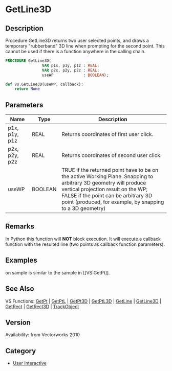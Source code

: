 # GetLine3D

## Description
Procedure GetLine3D returns two user selected points, and draws a temporary &quot;rubberband&quot; 3D line when prompting for the second point. This cannot be used if there is a function anywhere in the calling chain.

```pascal
PROCEDURE GetLine3D(
				VAR p1x, p1y, p1z : REAL;
				VAR p2x, p2y, p2z : REAL;
				useWP             : BOOLEAN);
```

```python
def vs.GetLine3D(useWP, callback):
    return None
```

## Parameters
|Name|Type|Description|
|---|---|---|
|p1x, p1y, p1z|REAL|Returns coordinates of first user click.|
|p2x, p2y, p2z|REAL|Returns coordinates of second user click.|
|useWP|BOOLEAN|TRUE if the returned point have to be on the active Working Plane. Snapping to arbitrary 3D geometry will produce vertical projection result on the WP; FALSE if the point can be arbitrary 3D point (produced, for example, by snapping to a 3D geometry)|

## Remarks
In Python this function will <b>NOT</b> block execution. It will execute a callback function with the resulted line (two points as callback function parameters).

## Examples
on sample is similar to the sample in [[VS:GetPt]].

## See Also
VS Functions:
[GetPt](GetPt.md) |
[GetPtL](GetPtL.md) |
[GetPt3D](GetPt3D.md) |
[GetPtL3D](GetPtL3D.md) |
[GetLine](GetLine.md) |
[GetLine3D](GetLine3D.md) |
[GetRect](GetRect.md) |
[GetRect3D](GetRect3D.md) |
[TrackObject](TrackObject.md)

## Version
Availability: from Vectorworks 2010

## Category
* [User Interactive](../Categories/User%20Interactive.md)
